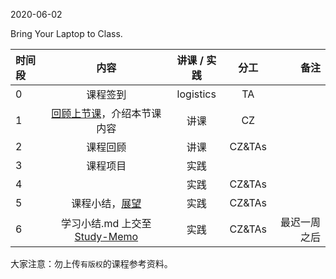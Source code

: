 2020-06-02

Bring Your Laptop to Class. 

| 时间段   |  内容     |  讲课 / 实践     |   分工  |   备注       |
| :---     | :----:    |   :----:    |    :----:    |       ---: |
|   0      | 课程签到     |  logistics   |     TA     |        |
|   1      | [回顾上节课](../WW15/WW15-stis-plan.md)，介绍本节课内容 |    讲课     |   CZ   |      |
|   2      | 课程回顾  |  讲课    |    CZ&TAs    |         |
|   3      | 课程项目  |  实践    |          |         |
|   4      |   |  实践    |  CZ&TAs  |         |
|   5      | 课程小结，[展望](../WW16/WW16-stis-plan.md)   |  实践    |     CZ&TAs     |      |
|   6      | 学习小结.md 上交至[Study-Memo](../../Study-Memo)   |  实践    |     CZ&TAs     |   最迟一周之后   |


大家注意：勿上传``有版权``的课程参考资料。
